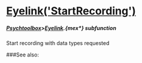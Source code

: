 # [Eyelink('StartRecording')](Eyelink-StartRecording) 
##### [Psychtoolbox](Psychtoolbox)>[Eyelink](Eyelink).{mex*} subfunction


Start recording with data types requested  


###See also:


